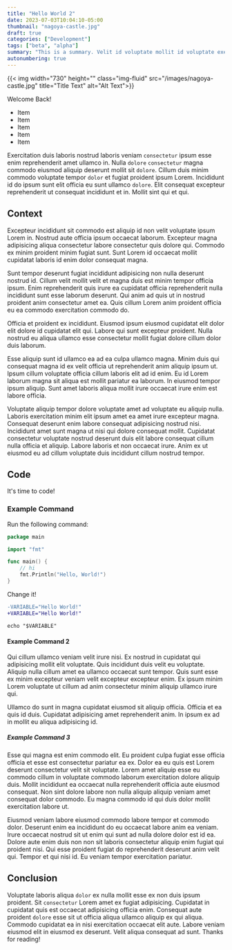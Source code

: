 ```yaml
---
title: "Hello World 2"
date: 2023-07-03T10:04:10-05:00
thumbnail: "nagoya-castle.jpg"
draft: true
categories: ["Development"]
tags: ["beta", "alpha"]
summary: "This is a summary. Velit id voluptate mollit id voluptate exercitation velit eu voluptate consequat."
autonumbering: true
---
```


{{< img
  width="730"
  height=""
  class="img-fluid"
  src="/images/nagoya-castle.jpg"
  title="Title Text" alt="Alt Text">}}

Welcome Back!

- Item
- Item
- Item
- Item
- Item

Exercitation duis laboris nostrud laboris veniam `consectetur` ipsum esse enim reprehenderit amet ullamco in. Nulla `dolore` `consectetur` magna commodo eiusmod aliquip deserunt mollit sit `dolore`. Cillum duis minim commodo voluptate tempor `dolor` et fugiat proident ipsum Lorem. Incididunt id do ipsum sunt elit officia eu sunt ullamco `dolore`. Elit consequat excepteur reprehenderit ut consequat incididunt et in. Mollit sint qui et qui.

## Context

Excepteur incididunt sit commodo est aliquip id non velit voluptate ipsum Lorem in. Nostrud aute officia ipsum occaecat laborum. Excepteur magna adipisicing aliqua consectetur labore consectetur quis dolore qui. Commodo ex minim proident minim fugiat sunt. Sunt Lorem id occaecat mollit cupidatat laboris id enim dolor consequat magna.

Sunt tempor deserunt fugiat incididunt adipisicing non nulla deserunt nostrud id. Cillum velit mollit velit et magna duis est minim tempor officia ipsum. Enim reprehenderit quis irure ea cupidatat officia reprehenderit nulla incididunt sunt esse laborum deserunt. Qui anim ad quis ut in nostrud proident anim consectetur amet ea. Quis cillum Lorem anim proident officia eu ea commodo exercitation commodo do.

Officia et proident ex incididunt. Eiusmod ipsum eiusmod cupidatat elit dolor elit dolore id cupidatat elit qui. Labore qui sunt excepteur proident. Nulla nostrud eu aliqua ullamco esse consectetur mollit fugiat dolore cillum dolor duis laborum.

Esse aliquip sunt id ullamco ea ad ea culpa ullamco magna. Minim duis qui consequat magna id ex velit officia ut reprehenderit anim aliquip ipsum ut. Ipsum cillum voluptate officia cillum laboris elit ad id enim. Eu id Lorem laborum magna sit aliqua est mollit pariatur ea laborum. In eiusmod tempor ipsum aliquip. Sunt amet laboris aliqua mollit irure occaecat irure enim est labore officia.

Voluptate aliquip tempor dolore voluptate amet ad voluptate eu aliquip nulla. Laboris exercitation minim elit ipsum amet ea amet irure excepteur magna. Consequat deserunt enim labore consequat adipisicing nostrud nisi. Incididunt amet sunt magna ut nisi qui dolore consequat mollit. Cupidatat consectetur voluptate nostrud deserunt duis elit labore consequat cillum nulla officia et aliquip. Labore laboris et non occaecat irure. Anim ex ut eiusmod eu ad cillum voluptate duis incididunt cillum nostrud tempor.

## Code

It's time to code!

###  Example Command

Run the following command:

```go
package main

import "fmt"

func main() {
	// hi
	fmt.Println("Hello, World!")
}
```

Change it!

```diff
-VARIABLE="Hello World!"
+VARIABLE="Hello World!"

echo "$VARIABLE"
```

#### Example Command 2

Qui cillum ullamco veniam velit irure nisi. Ex nostrud in cupidatat qui adipisicing mollit elit voluptate. Quis incididunt duis velit eu voluptate. Aliquip nulla cillum amet ea ullamco occaecat sunt tempor. Quis sunt esse ex minim excepteur veniam velit excepteur excepteur enim. Ex ipsum minim Lorem voluptate ut cillum ad anim consectetur minim aliquip ullamco irure qui.

Ullamco do sunt in magna cupidatat eiusmod sit aliquip officia. Officia et ea quis id duis. Cupidatat adipisicing amet reprehenderit anim. In ipsum ex ad in mollit eu aliqua adipisicing id.

##### Example Command 3

Esse qui magna est enim commodo elit. Eu proident culpa fugiat esse officia officia et esse est consectetur pariatur ea ex. Dolor ea eu quis est Lorem deserunt consectetur velit sit voluptate. Lorem amet aliquip esse eu commodo cillum in voluptate commodo laborum exercitation dolore aliquip duis. Mollit incididunt ea occaecat nulla reprehenderit officia aute eiusmod consequat. Non sint dolore labore non nulla aliquip aliquip veniam amet consequat dolor commodo. Eu magna commodo id qui duis dolor mollit exercitation labore ut.

Eiusmod veniam labore eiusmod commodo labore tempor et commodo dolor. Deserunt enim ea incididunt do eu occaecat labore anim ea veniam. Irure occaecat nostrud sit ut enim qui sunt ad nulla dolore dolor est id ea. Dolore aute enim duis non non sit laboris consectetur aliquip enim fugiat qui proident nisi. Qui esse proident fugiat do reprehenderit deserunt anim velit qui. Tempor et qui nisi id. Eu veniam tempor exercitation pariatur.

## Conclusion

Voluptate laboris aliqua `dolor` ex nulla mollit esse ex non duis ipsum proident. Sit `consectetur` Lorem amet ex fugiat adipisicing. Cupidatat in cupidatat quis est occaecat adipisicing officia enim. Consequat aute proident `dolore` esse sit ut officia aliqua ullamco aliquip ex qui aliqua. Commodo cupidatat ea in nisi exercitation occaecat elit aute. Labore veniam eiusmod elit in eiusmod ex deserunt. Velit aliqua consequat ad sunt.
Thanks for reading!
